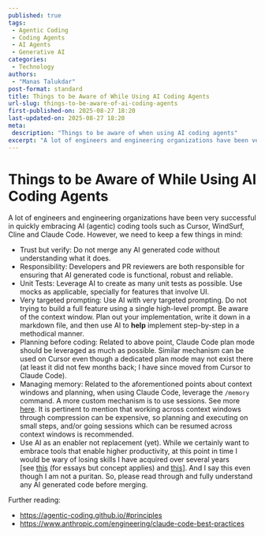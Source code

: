 ```yaml
---
published: true
tags:
 - Agentic Coding
 - Coding Agents
 - AI Agents
 - Generative AI
categories:
 - Technology
authors:
 - "Manas Talukdar"
post-format: standard
title: Things to be Aware of While Using AI Coding Agents
url-slug: things-to-be-aware-of-ai-coding-agents
first-published-on: 2025-08-27 18:20
last-updated-on: 2025-08-27 18:20
meta:
 description: "Things to be aware of when using AI coding agents"
excerpt: "A lot of engineers and engineering organizations have been very successful in quickly"
---
```


# Things to be Aware of While Using AI Coding Agents

A lot of engineers and engineering organizations have been very successful in quickly embracing AI (agentic) coding tools such as Cursor, WindSurf, Cline and Claude Code. However, we need to keep a few things in mind:

- Trust but verify: Do not merge any AI generated code without understanding what it does.
- Responsibility: Developers and PR reviewers are both responsible for ensuring that AI generated code is functional, robust and reliable.
- Unit Tests: Leverage AI to create as many unit tests as possible. Use mocks as applicable, specially for features that involve UI.
- Very targeted prompting: Use AI with very targeted prompting. Do not trying to build a full feature using a single high-level prompt. Be aware of the context window. Plan out your implementation, write it down in a markdown file, and then use AI to **help** implement step-by-step in a methodical manner.
- Planning before coding: Related to above point, Claude Code plan mode should be leveraged as much as possible. Similar mechanism can be used on Cursor even though a dedicated plan mode may not exist there (at least it did not few months back; I have since moved from Cursor to Claude Code).
- Managing memory: Related to the aforementioned points about context windows and planning, when using Claude Code, leverage the `/memory` command. A more custom mechanism is to use sessions. See more [here](https://github.com/manastalukdar/claude-devstudio?tab=readme-ov-file#-session--project-management). It is pertinent to mention that working across context windows through compression can be expensive, so planning and executing on small steps, and/or going sessions which can be resumed across context windows is recommended.
- Use AI as an enabler not replacement (yet). While we certainly want to embrace tools that enable higher productivity, at this point in time I would be wary of losing skills I have acquired over several years \[see [this](https://arxiv.org/abs/2506.08872) (for essays but concept applies) and [this](https://www.youtube.com/watch?v=5yE5EMAitMM)\]. And I say this even though I am not a puritan. So, please read through and fully understand any AI generated code before merging.

Further reading:

- https://agentic-coding.github.io/#principles
- https://www.anthropic.com/engineering/claude-code-best-practices
